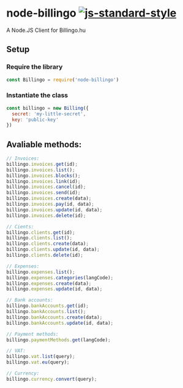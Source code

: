 # node-billingo [![js-standard-style](https://img.shields.io/badge/code%20style-standard-brightgreen.svg)](http://standardjs.com/)

A Node.JS Client for Billingo.hu

## Setup

### Require the library

```js
const Billingo = require('node-billingo')
```

### Instantiate the class
```js
const billingo = new Billing({ 
  secret: 'my-little-secret',
  key: 'public-key'
})
```

## Avaliable methods:

```js
// Invoices:
billingo.invoices.get(id);
billingo.invoices.list();
billingo.invoices.blocks();
billingo.invoices.link(id);
billingo.invoices.cancel(id);
billingo.invoices.send(id);
billingo.invoices.create(data);
billingo.invoices.pay(id, data);
billingo.invoices.update(id, data);
billingo.invoices.delete(id);

// Cients:
billingo.clients.get(id); 
billingo.clients.list();
billingo.clients.create(data);
billingo.clients.update(id, data);
billingo.clients.delete(id);

// Expenses:
billingo.expenses.list();
billingo.expenses.categories(langCode);
billingo.expenses.create(data);
billingo.expenses.update(id, data);

// Bank accounts:
billingo.bankAccounts.get(id);
billingo.bankAccounts.list();
billingo.bankAccounts.create(data);
billingo.bankAccounts.update(id, data);

// Payment methods:
billingo.paymentMethods.get(langCode);

// VAT:
billingo.vat.list(query);
billingo.vat.eu(query);

// Currency:
billingo.currency.convert(query);
```
